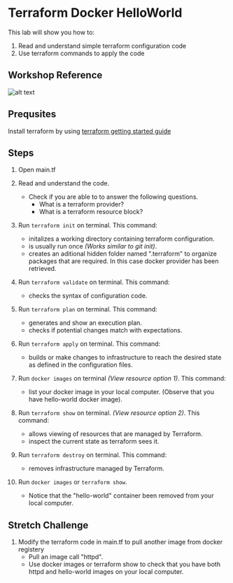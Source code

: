 # Terraform Docker HelloWorld
This lab will show you how to:
1. Read and understand simple terraform configuration code
2. Use terraform commands to apply the code


## Workshop Reference 
![alt text](https://github.com/gohjiaying/CloudSeedersTerraform/blob/master/images/demo1explanation.png "Workshop 1 Architecture Reference")


## Prequsites
Install terraform by using [terraform getting started guide](https://learn.hashicorp.com/terraform/getting-started/install.html)


## Steps
1. Open main.tf

2. Read and understand the code. 
    - Check if you are able to to answer the following questions.
        - What is a terraform provider?
        - What is a terraform resource block?

3. Run `terraform init` on terminal. This command:
    - initalizes a working directory containing terraform configuration.
    - is usually run once *(Works similar to git init)*.
    - creates an aditional hidden folder named ".terraform" to organize
    packages that are required. In this case docker provider has been retrieved.

4. Run `terraform validate` on terminal. This command:
    - checks the syntax of configuration code.

5. Run `terraform plan` on terminal. This command:
    - generates and show an execution plan.
    - checks if potential changes match with expectations.
 
6. Run `terraform apply` on terminal. This command:
    - builds or make changes to infrastructure to reach the desired state as defined in the configuration files.

7. Run `docker images` on terminal *(View resource option 1)*. This command:
    - list your docker image in your local computer. (Observe that you have hello-world docker image).

8. Run `terraform show` on terminal. *(View resource option 2)*. This command:
    - allows viewing of resources that are managed by Terraform.
    - inspect the current state as terraform sees it.

8. Run `terraform destroy` on terminal. This command:
    - removes infrastructure managed by Terraform.
 
9. Run `docker images` or `terraform show`. 
    - Notice that the "hello-world" container been removed from your local computer.


## Stretch Challenge
1. Modify the terraform code in main.tf to pull another image from docker registery
    - Pull an image call "httpd".
    - Use docker images or terraform show to check that you have both httpd and hello-world images on your local computer.